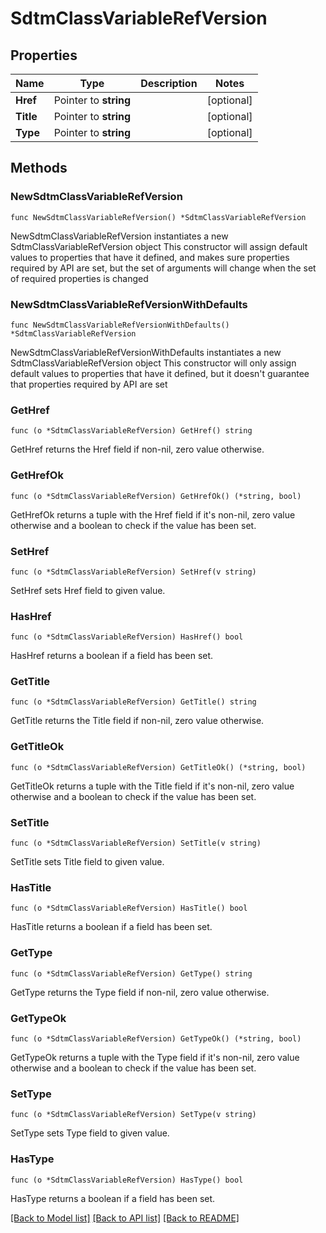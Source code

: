 # SdtmClassVariableRefVersion

## Properties

Name | Type | Description | Notes
------------ | ------------- | ------------- | -------------
**Href** | Pointer to **string** |  | [optional] 
**Title** | Pointer to **string** |  | [optional] 
**Type** | Pointer to **string** |  | [optional] 

## Methods

### NewSdtmClassVariableRefVersion

`func NewSdtmClassVariableRefVersion() *SdtmClassVariableRefVersion`

NewSdtmClassVariableRefVersion instantiates a new SdtmClassVariableRefVersion object
This constructor will assign default values to properties that have it defined,
and makes sure properties required by API are set, but the set of arguments
will change when the set of required properties is changed

### NewSdtmClassVariableRefVersionWithDefaults

`func NewSdtmClassVariableRefVersionWithDefaults() *SdtmClassVariableRefVersion`

NewSdtmClassVariableRefVersionWithDefaults instantiates a new SdtmClassVariableRefVersion object
This constructor will only assign default values to properties that have it defined,
but it doesn't guarantee that properties required by API are set

### GetHref

`func (o *SdtmClassVariableRefVersion) GetHref() string`

GetHref returns the Href field if non-nil, zero value otherwise.

### GetHrefOk

`func (o *SdtmClassVariableRefVersion) GetHrefOk() (*string, bool)`

GetHrefOk returns a tuple with the Href field if it's non-nil, zero value otherwise
and a boolean to check if the value has been set.

### SetHref

`func (o *SdtmClassVariableRefVersion) SetHref(v string)`

SetHref sets Href field to given value.

### HasHref

`func (o *SdtmClassVariableRefVersion) HasHref() bool`

HasHref returns a boolean if a field has been set.

### GetTitle

`func (o *SdtmClassVariableRefVersion) GetTitle() string`

GetTitle returns the Title field if non-nil, zero value otherwise.

### GetTitleOk

`func (o *SdtmClassVariableRefVersion) GetTitleOk() (*string, bool)`

GetTitleOk returns a tuple with the Title field if it's non-nil, zero value otherwise
and a boolean to check if the value has been set.

### SetTitle

`func (o *SdtmClassVariableRefVersion) SetTitle(v string)`

SetTitle sets Title field to given value.

### HasTitle

`func (o *SdtmClassVariableRefVersion) HasTitle() bool`

HasTitle returns a boolean if a field has been set.

### GetType

`func (o *SdtmClassVariableRefVersion) GetType() string`

GetType returns the Type field if non-nil, zero value otherwise.

### GetTypeOk

`func (o *SdtmClassVariableRefVersion) GetTypeOk() (*string, bool)`

GetTypeOk returns a tuple with the Type field if it's non-nil, zero value otherwise
and a boolean to check if the value has been set.

### SetType

`func (o *SdtmClassVariableRefVersion) SetType(v string)`

SetType sets Type field to given value.

### HasType

`func (o *SdtmClassVariableRefVersion) HasType() bool`

HasType returns a boolean if a field has been set.


[[Back to Model list]](../README.md#documentation-for-models) [[Back to API list]](../README.md#documentation-for-api-endpoints) [[Back to README]](../README.md)


